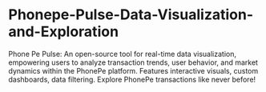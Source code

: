 # Phonepe-Pulse-Data-Visualization-and-Exploration
Phone Pe Pulse: An open-source tool for real-time data visualization, empowering users to analyze transaction trends, user behavior, and market dynamics within the PhonePe platform. Features interactive visuals, custom dashboards, data filtering. Explore PhonePe transactions like never before!
